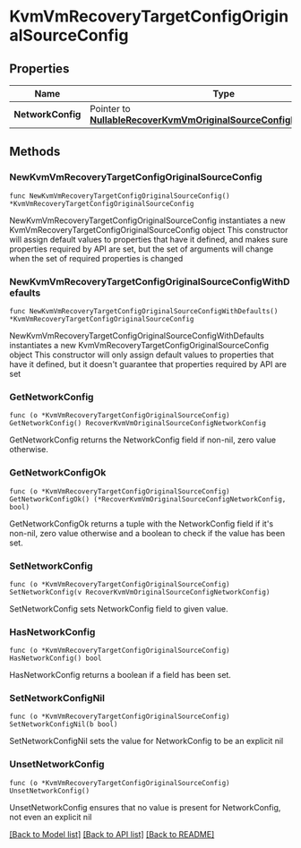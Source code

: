 # KvmVmRecoveryTargetConfigOriginalSourceConfig

## Properties

Name | Type | Description | Notes
------------ | ------------- | ------------- | -------------
**NetworkConfig** | Pointer to [**NullableRecoverKvmVmOriginalSourceConfigNetworkConfig**](RecoverKvmVmOriginalSourceConfigNetworkConfig.md) |  | [optional] 

## Methods

### NewKvmVmRecoveryTargetConfigOriginalSourceConfig

`func NewKvmVmRecoveryTargetConfigOriginalSourceConfig() *KvmVmRecoveryTargetConfigOriginalSourceConfig`

NewKvmVmRecoveryTargetConfigOriginalSourceConfig instantiates a new KvmVmRecoveryTargetConfigOriginalSourceConfig object
This constructor will assign default values to properties that have it defined,
and makes sure properties required by API are set, but the set of arguments
will change when the set of required properties is changed

### NewKvmVmRecoveryTargetConfigOriginalSourceConfigWithDefaults

`func NewKvmVmRecoveryTargetConfigOriginalSourceConfigWithDefaults() *KvmVmRecoveryTargetConfigOriginalSourceConfig`

NewKvmVmRecoveryTargetConfigOriginalSourceConfigWithDefaults instantiates a new KvmVmRecoveryTargetConfigOriginalSourceConfig object
This constructor will only assign default values to properties that have it defined,
but it doesn't guarantee that properties required by API are set

### GetNetworkConfig

`func (o *KvmVmRecoveryTargetConfigOriginalSourceConfig) GetNetworkConfig() RecoverKvmVmOriginalSourceConfigNetworkConfig`

GetNetworkConfig returns the NetworkConfig field if non-nil, zero value otherwise.

### GetNetworkConfigOk

`func (o *KvmVmRecoveryTargetConfigOriginalSourceConfig) GetNetworkConfigOk() (*RecoverKvmVmOriginalSourceConfigNetworkConfig, bool)`

GetNetworkConfigOk returns a tuple with the NetworkConfig field if it's non-nil, zero value otherwise
and a boolean to check if the value has been set.

### SetNetworkConfig

`func (o *KvmVmRecoveryTargetConfigOriginalSourceConfig) SetNetworkConfig(v RecoverKvmVmOriginalSourceConfigNetworkConfig)`

SetNetworkConfig sets NetworkConfig field to given value.

### HasNetworkConfig

`func (o *KvmVmRecoveryTargetConfigOriginalSourceConfig) HasNetworkConfig() bool`

HasNetworkConfig returns a boolean if a field has been set.

### SetNetworkConfigNil

`func (o *KvmVmRecoveryTargetConfigOriginalSourceConfig) SetNetworkConfigNil(b bool)`

 SetNetworkConfigNil sets the value for NetworkConfig to be an explicit nil

### UnsetNetworkConfig
`func (o *KvmVmRecoveryTargetConfigOriginalSourceConfig) UnsetNetworkConfig()`

UnsetNetworkConfig ensures that no value is present for NetworkConfig, not even an explicit nil

[[Back to Model list]](../README.md#documentation-for-models) [[Back to API list]](../README.md#documentation-for-api-endpoints) [[Back to README]](../README.md)


